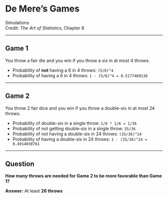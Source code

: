 # De Mere’s Games

Simulations  
Credit: *The Art of Statistics*, Chapter 8

---

## Game 1

You throw a fair die and you win if you throw a six in at most 4 throws.

- Probability of **not** having a 6 in 4 throws: `(5/6)^4`  
- Probability of having a 6 in 4 throws: `1 - (5/6)^4 = 0.5177469136`

---

## Game 2

You throw 2 fair dice and you win if you throw a double-six in at most 24 throws.

- Probability of double-six in a single throw: `1/6 * 1/6 = 1/36`  
- Probability of not getting double-six in a single throw: `35/36`  
- Probability of not having a double-six in 24 throws: `(35/36)^24`  
- Probability of having a double-six in 24 throws: `1 - (35/36)^24 = 0.4914038761`

---

## Question

**How many throws are needed for Game 2 to be more favorable than Game 1?**  

**Answer:** At least **26 throws**
